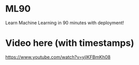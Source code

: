 # ML90

Learn Machine Learning in 90 minutes with deployment!

# Video here (with timestamps)

https://www.youtube.com/watch?v=yjIKFBmKh08
